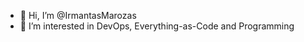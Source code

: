 - 👋 Hi, I’m @IrmantasMarozas
- 👀 I’m interested in DevOps, Everything-as-Code and Programming

<!---
IrmantasMarozas/IrmantasMarozas is a ✨ special ✨ repository because its `README.md` (this file) appears on your GitHub profile.
You can click the Preview link to take a look at your changes.
--->
